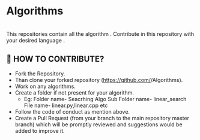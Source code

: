 # Algorithms
<br>
This repositories contain all the algorithm .
Contribute in this repository with your desired language . 

## 🤝 HOW TO CONTRIBUTE?
- Fork the Repository.
- Than clone your forked repository (https://github.com/<your username>/Algorithms).
- Work on any algorithms.
- Create a folder if not present for your algorithm.
  - Eg: Folder name- Seacrhing Algo
        Sub Folder name- linear_search
        File name- linear.py,linear.cpp etc
- Follow the code of conduct as mention above.
- Create a Pull Request (from your branch to the main repository master branch) which will be promptly reviewed and suggestions would be added to improve it.





